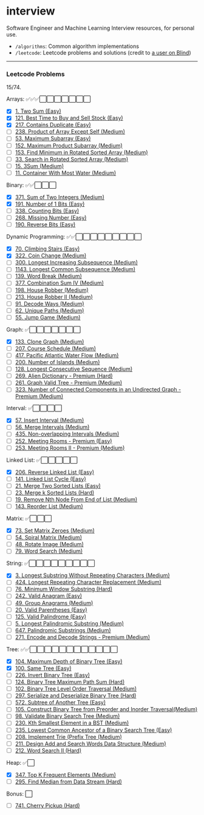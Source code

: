 # interview

Software Engineer and Machine Learning Interview resources, for personal use.
- `/algorithms`: Common algorithm implementations
- `/leetcode`: Leetcode problems and solutions (credit to [a user on Blind](https://www.teamblind.com/post/New-Year-Gift---Curated-List-of-Top-75-LeetCode-Questions-to-Save-Your-Time-OaM1orEU))

---

### Leetcode Problems

15/74.

Arrays: ✅✅✅⬜️⬜️⬜️⬜️⬜️⬜️⬜️
- [x] [1. Two Sum (Easy)](https://leetcode.com/problems/two-sum/)
- [x] [121. Best Time to Buy and Sell Stock (Easy)](https://leetcode.com/problems/best-time-to-buy-and-sell-stock/)
- [x] [217. Contains Duplicate (Easy)](https://leetcode.com/problems/contains-duplicate/)
- [ ] [238. Product of Array Except Self (Medium)](https://leetcode.com/problems/product-of-array-except-self/)
- [ ] [53. Maximum Subarray (Easy)](https://leetcode.com/problems/maximum-subarray/)
- [ ] [152. Maximum Product Subarray (Medium)](https://leetcode.com/problems/maximum-product-subarray/)
- [ ] [153. Find Minimum in Rotated Sorted Array (Medium)](https://leetcode.com/problems/find-minimum-in-rotated-sorted-array/)
- [ ] [33. Search in Rotated Sorted Array (Medium)](https://leetcode.com/problems/search-in-rotated-sorted-array/)
- [ ] [15. 3Sum (Medium)](https://leetcode.com/problems/3sum/)
- [ ] [11. Container With Most Water (Medium)](https://leetcode.com/problems/container-with-most-water/)

Binary: ✅✅⬜️⬜️⬜️
- [x] [371. Sum of Two Integers (Medium)](https://leetcode.com/problems/sum-of-two-integers/)
- [x] [191. Number of 1 Bits (Easy)](https://leetcode.com/problems/number-of-1-bits/)
- [ ] [338. Counting Bits (Easy)](https://leetcode.com/problems/counting-bits/)
- [ ] [268. Missing Number (Easy)](https://leetcode.com/problems/missing-number/)
- [ ] [190. Reverse Bits (Easy)](https://leetcode.com/problems/reverse-bits/)

Dynamic Programming: ✅✅⬜️⬜️⬜️⬜️⬜️⬜️⬜️⬜️⬜️
- [x] [70. Climbing Stairs (Easy)](https://leetcode.com/problems/climbing-stairs/)
- [x] [322. Coin Change (Medium)](https://leetcode.com/problems/coin-change/)
- [ ] [300. Longest Increasing Subsequence (Medium)](https://leetcode.com/problems/longest-increasing-subsequence/)
- [ ] [1143. Longest Common Subsequence (Medium)](https://leetcode.com/problems/longest-common-subsequence/)
- [ ] [139. Word Break (Medium)](https://leetcode.com/problems/word-break/)
- [ ] [377. Combination Sum IV (Medium)](https://leetcode.com/problems/combination-sum-iv/)
- [ ] [198. House Robber (Medium)](https://leetcode.com/problems/house-robber/)
- [ ] [213. House Robber II (Medium)](https://leetcode.com/problems/house-robber-ii/)
- [ ] [91. Decode Ways (Medium)](https://leetcode.com/problems/decode-ways/)
- [ ] [62. Unique Paths (Medium)](//leetcode.com/problems/unique-paths/)
- [ ] [55. Jump Game (Medium)](https://leetcode.com/problems/jump-game/)

Graph: ✅⬜️⬜️⬜️⬜️⬜️⬜️⬜️
- [x] [133. Clone Graph (Medium)](https://leetcode.com/problems/clone-graph/)
- [ ] [207. Course Schedule (Medium)](https://leetcode.com/problems/course-schedule/)
- [ ] [417. Pacific Atlantic Water Flow (Medium)](https://leetcode.com/problems/pacific-atlantic-water-flow/)
- [ ] [200. Number of Islands (Medium)](https://leetcode.com/problems/number-of-islands/)
- [ ] [128. Longest Consecutive Sequence (Medium)](https://leetcode.com/problems/longest-consecutive-sequence/)
- [ ] [269. Alien Dictionary - Premium (Hard)](https://leetcode.com/problems/alien-dictionary/)
- [ ] [261. Graph Valid Tree - Premium (Medium)](https://leetcode.com/problems/graph-valid-tree/)
- [ ] [323. Number of Connected Components in an Undirected Graph - Premium (Medium)](https://leetcode.com/problems/number-of-connected-components-in-an-undirected-graph/)

Interval: ✅⬜️⬜️⬜️⬜️
- [x] [57. Insert Interval (Medium)](https://leetcode.com/problems/insert-interval/)
- [ ] [56. Merge Intervals (Medium)](https://leetcode.com/problems/merge-intervals/)
- [ ] [435. Non-overlapping Intervals (Medium)](https://leetcode.com/problems/non-overlapping-intervals/)
- [ ] [252. Meeting Rooms - Premium (Easy)](https://leetcode.com/problems/meeting-rooms/)
- [ ] [253. Meeting Rooms II - Premium (Medium)](https://leetcode.com/problems/meeting-rooms-ii/)

Linked List: ✅⬜️⬜️⬜️⬜️⬜️
- [x] [206. Reverse Linked List (Easy)](https://leetcode.com/problems/reverse-linked-list/)
- [ ] [141. Linked List Cycle (Easy)](https://leetcode.com/problems/linked-list-cycle/)
- [ ] [21. Merge Two Sorted Lists (Easy)](https://leetcode.com/problems/merge-two-sorted-lists/)
- [ ] [23. Merge k Sorted Lists (Hard)](https://leetcode.com/problems/merge-k-sorted-lists/)
- [ ] [19. Remove Nth Node From End of List (Medium)](https://leetcode.com/problems/remove-nth-node-from-end-of-list/)
- [ ] [143. Reorder List (Medium)](https://leetcode.com/problems/reorder-list/)

Matrix: ✅⬜️⬜️⬜️
- [x] [73. Set Matrix Zeroes (Medium)](https://leetcode.com/problems/set-matrix-zeroes/)
- [ ] [54. Spiral Matrix (Medium)](https://leetcode.com/problems/spiral-matrix/)
- [ ] [48. Rotate Image (Medium)](https://leetcode.com/problems/rotate-image/)
- [ ] [79. Word Search (Medium)](https://leetcode.com/problems/word-search/)

String: ✅⬜️⬜️⬜️⬜️⬜️⬜️⬜️⬜️⬜️
- [x] [3. Longest Substring Without Repeating Characters (Medium)](https://leetcode.com/problems/longest-substring-without-repeating-characters/)
- [ ] [424. Longest Repeating Character Replacement (Medium)](https://leetcode.com/problems/longest-repeating-character-replacement/)
- [ ] [76. Minimum Window Substring (Hard)](https://leetcode.com/problems/minimum-window-substring/)
- [ ] [242. Valid Anagram (Easy)](https://leetcode.com/problems/valid-anagram/)
- [ ] [49. Group Anagrams (Medium)](https://leetcode.com/problems/group-anagrams/)
- [ ] [20. Valid Parentheses (Easy)](https://leetcode.com/problems/valid-parentheses/)
- [ ] [125. Valid Palindrome (Easy)](https://leetcode.com/problems/valid-palindrome/)
- [ ] [5. Longest Palindromic Substring (Medium)](https://leetcode.com/problems/longest-palindromic-substring/)
- [ ] [647. Palindromic Substrings (Medium)](https://leetcode.com/problems/palindromic-substrings/)
- [ ] [271. Encode and Decode Strings - Premium (Medium)](https://leetcode.com/problems/encode-and-decode-strings/)

Tree: ✅✅⬜️⬜️⬜️⬜️⬜️⬜️⬜️⬜️⬜️⬜️⬜️⬜️
- [x] [104. Maximum Depth of Binary Tree (Easy)](https://leetcode.com/problems/maximum-depth-of-binary-tree/)
- [x] [100. Same Tree (Easy)](https://leetcode.com/problems/same-tree/)
- [ ] [226. Invert Binary Tree (Easy)](https://leetcode.com/problems/invert-binary-tree/)
- [ ] [124. Binary Tree Maximum Path Sum (Hard)](https://leetcode.com/problems/binary-tree-maximum-path-sum/)
- [ ] [102. Binary Tree Level Order Traversal (Medium)](https://leetcode.com/problems/binary-tree-level-order-traversal/)
- [ ] [297. Serialize and Deserialize Binary Tree (Hard)](https://leetcode.com/problems/serialize-and-deserialize-binary-tree/)
- [ ] [572. Subtree of Another Tree (Easy)](https://leetcode.com/problems/subtree-of-another-tree/)
- [ ] [105. Construct Binary Tree from Preorder and Inorder Traversal(Medium)](https://leetcode.com/problems/construct-binary-tree-from-preorder-and-inorder-traversal/)
- [ ] [98. Validate Binary Search Tree (Medium)](https://leetcode.com/problems/validate-binary-search-tree/)
- [ ] [230. Kth Smallest Element in a BST (Medium)](https://leetcode.com/problems/kth-smallest-element-in-a-bst/)
- [ ] [235. Lowest Common Ancestor of a Binary Search Tree (Easy)](https://leetcode.com/problems/lowest-common-ancestor-of-a-binary-search-tree/)
- [ ] [208. Implement Trie (Prefix Tree (Medium)](https://leetcode.com/problems/implement-trie-prefix-tree/)
- [ ] [211. Design Add and Search Words Data Structure (Medium)](https://leetcode.com/problems/add-and-search-word-data-structure-design/)
- [ ] [212. Word Search II (Hard)](https://leetcode.com/problems/word-search-ii/)

Heap: ✅⬜️
- [x] [347. Top K Frequent Elements (Medium)](https://leetcode.com/problems/top-k-frequent-elements/)
- [ ] [295. Find Median from Data Stream (Hard)](https://leetcode.com/problems/find-median-from-data-stream/)

Bonus: ⬜️
- [ ] [741. Cherry Pickup (Hard)](https://leetcode.com/problems/cherry-pickup/)
